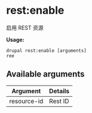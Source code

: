 # rest:enable
启用 REST 资源

**Usage:**
```
drupal rest:enable [arguments]
ree
```

## Available arguments
Argument | Details
---------|-------------
resource-id | Rest ID
